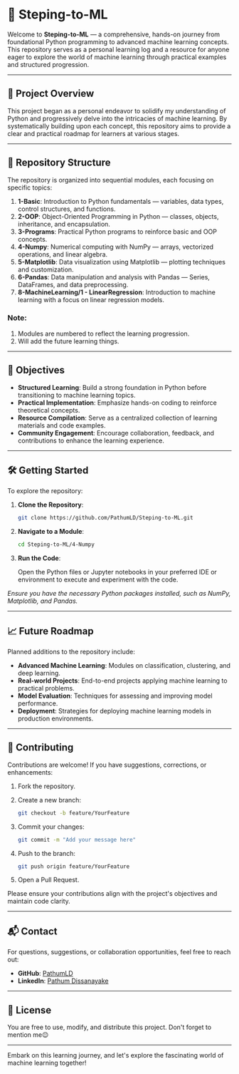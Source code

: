 # 🧠 Steping-to-ML

Welcome to **Steping-to-ML** — a comprehensive, hands-on journey from foundational Python programming to advanced machine learning concepts. This repository serves as a personal learning log and a resource for anyone eager to explore the world of machine learning through practical examples and structured progression.

---

## 🚀 Project Overview

This project began as a personal endeavor to solidify my understanding of Python and progressively delve into the intricacies of machine learning. By systematically building upon each concept, this repository aims to provide a clear and practical roadmap for learners at various stages.

---

## 📁 Repository Structure

The repository is organized into sequential modules, each focusing on specific topics:

1. **1-Basic**: Introduction to Python fundamentals — variables, data types, control structures, and functions.
2. **2-OOP**: Object-Oriented Programming in Python — classes, objects, inheritance, and encapsulation.
3. **3-Programs**: Practical Python programs to reinforce basic and OOP concepts.
4. **4-Numpy**: Numerical computing with NumPy — arrays, vectorized operations, and linear algebra.
5. **5-Matplotlib**: Data visualization using Matplotlib — plotting techniques and customization.
6. **6-Pandas**: Data manipulation and analysis with Pandas — Series, DataFrames, and data preprocessing.
7. **8-MachineLearning/1 - LinearRegression**: Introduction to machine learning with a focus on linear regression models.

### Note: 
1. Modules are numbered to reflect the learning progression.
2. Will add the future learning things.

---

## 📌 Objectives

- **Structured Learning**: Build a strong foundation in Python before transitioning to machine learning topics.
- **Practical Implementation**: Emphasize hands-on coding to reinforce theoretical concepts.
- **Resource Compilation**: Serve as a centralized collection of learning materials and code examples.
- **Community Engagement**: Encourage collaboration, feedback, and contributions to enhance the learning experience.

---

## 🛠️ Getting Started

To explore the repository:

1. **Clone the Repository**:

   ```bash
   git clone https://github.com/PathumLD/Steping-to-ML.git
   ```

2. **Navigate to a Module**:

   ```bash
   cd Steping-to-ML/4-Numpy
   ```

3. **Run the Code**:

   Open the Python files or Jupyter notebooks in your preferred IDE or environment to execute and experiment with the code.

*Ensure you have the necessary Python packages installed, such as NumPy, Matplotlib, and Pandas.*

---

## 📈 Future Roadmap

Planned additions to the repository include:

- **Advanced Machine Learning**: Modules on classification, clustering, and deep learning.
- **Real-world Projects**: End-to-end projects applying machine learning to practical problems.
- **Model Evaluation**: Techniques for assessing and improving model performance.
- **Deployment**: Strategies for deploying machine learning models in production environments.

---

## 🤝 Contributing

Contributions are welcome! If you have suggestions, corrections, or enhancements:

1. Fork the repository.
2. Create a new branch:

   ```bash
   git checkout -b feature/YourFeature
   ```

3. Commit your changes:

   ```bash
   git commit -m "Add your message here"
   ```

4. Push to the branch:

   ```bash
   git push origin feature/YourFeature
   ```

5. Open a Pull Request.

Please ensure your contributions align with the project's objectives and maintain code clarity.

---

## 📬 Contact

For questions, suggestions, or collaboration opportunities, feel free to reach out:

- **GitHub**: [PathumLD](https://github.com/PathumLD)
- **LinkedIn**: [Pathum Dissanayake](https://www.linkedin.com/in/pathumld/)

---

## 📄 License

You are free to use, modify, and distribute this project. Don't forget to mention me😉

---

Embark on this learning journey, and let's explore the fascinating world of machine learning together!
